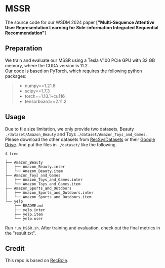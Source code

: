 # MSSR
The source code for our WSDM 2024 paper [**"Multi-Sequence Attentive User Representation Learning for Side-information Integrated Sequential Recommendation"**]



## Preparation
We train and evaluate our MSSR using a Tesla V100 PCIe GPU with 32 GB memory, where the CUDA version is 11.2. <br>
Our code is based on PyTorch, which requires the following python packages:

> + numpy==1.21.6
> + scipy==1.7.3 
> + torch==1.13.1+cu116
> + tensorboard==2.11.2


## Usage

Due to file size limitation, we only provide two datasets, Beauty `./dataset/Amazon_Beauty` and Toys `./dataset/Amazon_Toys_and_Games`.  <br>
Please download the other datasets from [RecSysDatasets](https://github.com/RUCAIBox/RecSysDatasets) or their [Google Drive](https://drive.google.com/drive/folders/1ahiLmzU7cGRPXf5qGMqtAChte2eYp9gI). And put the files in `./dataset/` like the following.

```
$ tree
.
├── Amazon_Beauty
│   ├── Amazon_Beauty.inter
│   └── Amazon_Beauty.item
├── Amazon_Toys_and_Games
│   ├── Amazon_Toys_and_Games.inter
│   └── Amazon_Toys_and_Games.item
├── Amazon_Sports_and_Outdoors
│   ├── Amazon_Sports_and_Outdoors.inter
│   └── Amazon_Sports_and_Outdoors.item
└── yelp
    ├── README.md
    ├── yelp.inter
    ├── yelp.item
    └── yelp.user

```

Run `run_MSSR.sh`. After training and evaluation, check out the final metrics in the "result.txt".


## Credit
This repo is based on [RecBole](https://github.com/RUCAIBox/RecBole).

